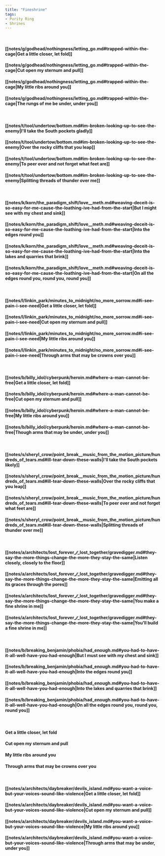 ```yaml
---
title: "Fineshrine"
tags:
- Purity Ring
- Shrines
---
```

&nbsp;
#### [[notes/g/godhead/nothingness/letting_go.md#trapped-within-the-cage|Get a little closer, let fold]]
#### [[notes/g/godhead/nothingness/letting_go.md#trapped-within-the-cage|Cut open my sternum and pull]]
#### [[notes/g/godhead/nothingness/letting_go.md#trapped-within-the-cage|My little ribs around you]]
#### [[notes/g/godhead/nothingness/letting_go.md#trapped-within-the-cage|The rungs of me be under, under you]]
&nbsp;
#### [[notes/t/tool/undertow/bottom.md#im-broken-looking-up-to-see-the-enemy|I'll take the South pockets gladly]]
#### [[notes/t/tool/undertow/bottom.md#im-broken-looking-up-to-see-the-enemy|Over the rocky cliffs that you leap]]
#### [[notes/t/tool/undertow/bottom.md#im-broken-looking-up-to-see-the-enemy|To peer over and not forget what feet are]]
#### [[notes/t/tool/undertow/bottom.md#im-broken-looking-up-to-see-the-enemy|Splitting threads of thunder over me]]
&nbsp;
#### [[notes/k/korn/the_paradigm_shift/love__meth.md#weaving-deceit-is-so-easy-for-me-cause-the-loathing-ive-had-from-the-start|But I might see with my chest and sink]]
#### [[notes/k/korn/the_paradigm_shift/love__meth.md#weaving-deceit-is-so-easy-for-me-cause-the-loathing-ive-had-from-the-start|Into the edges round you]]
#### [[notes/k/korn/the_paradigm_shift/love__meth.md#weaving-deceit-is-so-easy-for-me-cause-the-loathing-ive-had-from-the-start|Into the lakes and quarries that brink]]
#### [[notes/k/korn/the_paradigm_shift/love__meth.md#weaving-deceit-is-so-easy-for-me-cause-the-loathing-ive-had-from-the-start|On all the edges round you, round you, round you]]
&nbsp;
#### [[notes/l/linkin_park/minutes_to_midnight/no_more_sorrow.md#i-see-pain-i-see-need|Get a little closer, let fold]]
#### [[notes/l/linkin_park/minutes_to_midnight/no_more_sorrow.md#i-see-pain-i-see-need|Cut open my sternum and pull]]
#### [[notes/l/linkin_park/minutes_to_midnight/no_more_sorrow.md#i-see-pain-i-see-need|My little ribs around you]]
#### [[notes/l/linkin_park/minutes_to_midnight/no_more_sorrow.md#i-see-pain-i-see-need|Through arms that may be crowns over you]]
&nbsp;
#### [[notes/b/billy_idol/cyberpunk/heroin.md#where-a-man-cannot-be-free|Get a little closer, let fold]]
#### [[notes/b/billy_idol/cyberpunk/heroin.md#where-a-man-cannot-be-free|Cut open my sternum and pull]]
#### [[notes/b/billy_idol/cyberpunk/heroin.md#where-a-man-cannot-be-free|My little ribs around you]]
#### [[notes/b/billy_idol/cyberpunk/heroin.md#where-a-man-cannot-be-free|Though arms that may be under, under you]]
&nbsp;
#### [[notes/s/sheryl_crow/point_break__music_from_the_motion_picture/hundreds_of_tears.md#ill-tear-down-these-walls|I'll take the South pockets likely]]
#### [[notes/s/sheryl_crow/point_break__music_from_the_motion_picture/hundreds_of_tears.md#ill-tear-down-these-walls|Over the rocky cliffs that you leap]]
#### [[notes/s/sheryl_crow/point_break__music_from_the_motion_picture/hundreds_of_tears.md#ill-tear-down-these-walls|To peer over and not forget what feet are]]
#### [[notes/s/sheryl_crow/point_break__music_from_the_motion_picture/hundreds_of_tears.md#ill-tear-down-these-walls|Splitting threads of thunder over me]]
&nbsp;
#### [[notes/a/architects/lost_forever_∕∕_lost_together/gravedigger.md#they-say-the-more-things-change-the-more-they-stay-the-same|Listen closely, closely to the floor]]
#### [[notes/a/architects/lost_forever_∕∕_lost_together/gravedigger.md#they-say-the-more-things-change-the-more-they-stay-the-same|Emitting all its graces through the pores]]
#### [[notes/a/architects/lost_forever_∕∕_lost_together/gravedigger.md#they-say-the-more-things-change-the-more-they-stay-the-same|You make a fine shrine in me]]
#### [[notes/a/architects/lost_forever_∕∕_lost_together/gravedigger.md#they-say-the-more-things-change-the-more-they-stay-the-same|You'll build a fine shrine in me]]
&nbsp;
#### [[notes/b/breaking_benjamin/phobia/had_enough.md#you-had-to-have-it-all-well-have-you-had-enough|But I must see with my chest and sink]]
#### [[notes/b/breaking_benjamin/phobia/had_enough.md#you-had-to-have-it-all-well-have-you-had-enough|Into the edges round you]]
#### [[notes/b/breaking_benjamin/phobia/had_enough.md#you-had-to-have-it-all-well-have-you-had-enough|Into the lakes and quarries that brink]]
#### [[notes/b/breaking_benjamin/phobia/had_enough.md#you-had-to-have-it-all-well-have-you-had-enough|On all the edges round you, round you, round you]]
&nbsp;
#### Get a little closer, let fold
#### Cut open my sternum and pull
#### My little ribs around you
#### Through arms that may be crowns over you
&nbsp;
#### [[notes/a/architects/daybreaker/devils_island.md#you-want-a-voice-but-your-voices-sound-like-violence|Get a little closer, let fold]]
#### [[notes/a/architects/daybreaker/devils_island.md#you-want-a-voice-but-your-voices-sound-like-violence|Cut open my sternum and pull]]
#### [[notes/a/architects/daybreaker/devils_island.md#you-want-a-voice-but-your-voices-sound-like-violence|My little ribs around you]]
#### [[notes/a/architects/daybreaker/devils_island.md#you-want-a-voice-but-your-voices-sound-like-violence|Through arms that may be under, under you]]
